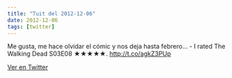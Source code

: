 ```yaml
---
title: "Tuit del 2012-12-06"
date: 2012-12-06
tags: [twitter]
---
```


Me gusta, me hace olvidar el cómic y nos deja hasta febrero... - I rated The Walking Dead S03E08 ★★★★★. http://t.co/agkZ3PUp



[Ver en Twitter](https://twitter.com/i/web/status/276499927079718912)
